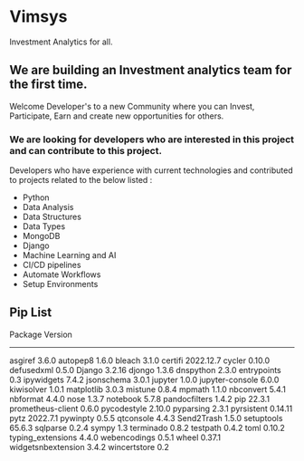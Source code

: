 # Vimsys

Investment Analytics for all.

## We are building an Investment analytics team for the first time.

Welcome Developer's to a new Community where you can Invest, Participate, Earn and create new opportunities for others.

### We are looking for developers who are interested in this project and can contribute to this project.

Developers who have experience with current technologies and contributed to projects related to the below listed :

- Python
- Data Analysis
- Data Structures
- Data Types
- MongoDB
- Django
- Machine Learning and AI
- CI/CD pipelines
- Automate Workflows 
- Setup Environments


## Pip List
Package            Version
------------------ ---------
asgiref            3.6.0
autopep8           1.6.0
bleach             3.1.0
certifi            2022.12.7
cycler             0.10.0
defusedxml         0.5.0
Django             3.2.16
djongo             1.3.6
dnspython          2.3.0
entrypoints        0.3
ipywidgets         7.4.2
jsonschema         3.0.1
jupyter            1.0.0
jupyter-console    6.0.0
kiwisolver         1.0.1
matplotlib         3.0.3
mistune            0.8.4
mpmath             1.1.0
nbconvert          5.4.1
nbformat           4.4.0
nose               1.3.7
notebook           5.7.8
pandocfilters      1.4.2
pip                22.3.1
prometheus-client  0.6.0
pycodestyle        2.10.0
pyparsing          2.3.1
pyrsistent         0.14.11
pytz               2022.7.1
pywinpty           0.5.5
qtconsole          4.4.3
Send2Trash         1.5.0
setuptools         65.6.3
sqlparse           0.2.4
sympy              1.3
terminado          0.8.2
testpath           0.4.2
toml               0.10.2
typing_extensions  4.4.0
webencodings       0.5.1
wheel              0.37.1
widgetsnbextension 3.4.2
wincertstore       0.2